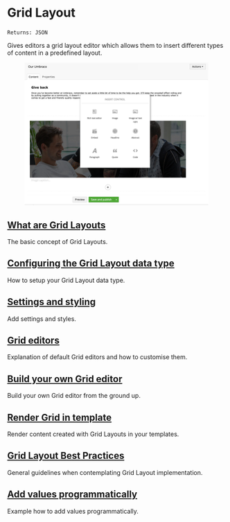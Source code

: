 # Grid Layout

`Returns: JSON`

Gives editors a grid layout editor which allows them to insert different types of content in a predefined layout.

<figure><img src="../../../../../../../11/umbraco-cms/fundamentals/backoffice/property-editors/built-in-property-editors/grid-layout/Images/editor.png" alt=""><figcaption></figcaption></figure>

## [What are Grid Layouts](what-are-grid-layouts.md)

The basic concept of Grid Layouts.

## [Configuring the Grid Layout data type](configuring-the-grid-layout-datatype.md)

How to setup your Grid Layout data type.

## [Settings and styling](settings-and-styles.md)

Add settings and styles.

## [Grid editors](grid-editors.md)

Explanation of default Grid editors and how to customise them.

## [Build your own Grid editor](build-your-own-editor.md)

Build your own Grid editor from the ground up.

## [Render Grid in template](render-grid-in-template.md)

Render content created with Grid Layouts in your templates.

## [Grid Layout Best Practices](grid-layout-best-practices.md)

General guidelines when contemplating Grid Layout implementation.

## [Add values programmatically](add-value-programmatically.md)

Example how to add values programmatically.
